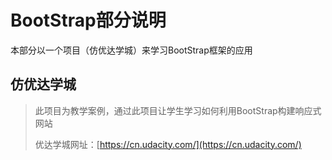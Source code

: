 # BootStrap部分说明

本部分以一个项目（仿优达学城）来学习BootStrap框架的应用

## 仿优达学城

> 此项目为教学案例，通过此项目让学生学习如何利用BootStrap构建响应式网站
>
> 优达学城网址：[https://cn.udacity.com/](https://cn.udacity.com/)

